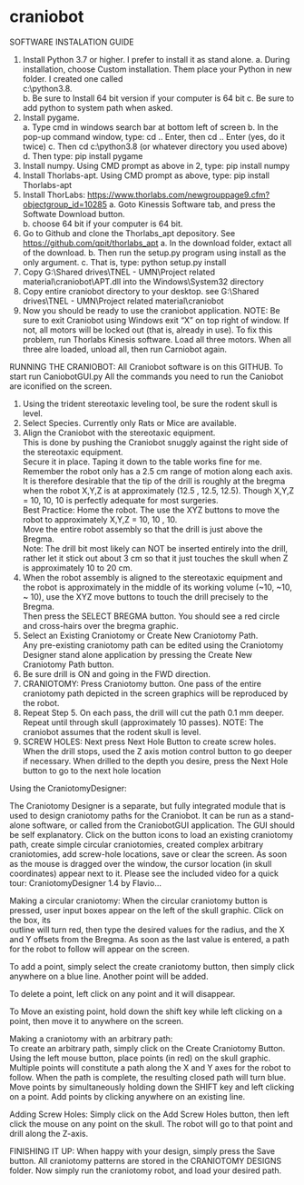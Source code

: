 # craniobot
SOFTWARE INSTALATION GUIDE
1.	Install Python 3.7 or higher.   I prefer to install it as stand alone. 
    a.	During installation, choose Custom installation.  Them place your Python in  new folder.  I created one called      
        c:\python3.8.   
    b.	Be sure to Install 64 bit version if your computer is 64 bit
    c.	Be sure to add python to system path when asked.
2.	Install pygame.    
    a.	Type cmd in windows search bar at bottom left of screen 
    b.	In the pop-up command window, type: cd .. Enter, then cd .. Enter (yes, do it twice)
    c.	Then cd c:\python3.8 (or whatever directory you used above)
    d.	Then type:  pip install pygame
3.	Install numpy.      Using CMD prompt as above in 2,  type: pip install numpy
4.	Install Thorlabs-apt.      Using CMD prompt as above, type: pip install Thorlabs-apt
5.	Install ThorLabs:  https://www.thorlabs.com/newgrouppage9.cfm?objectgroup_id=10285
    a.	 Goto Kinessis Software tab, and press the Softwate Download button.  
    b.	choose 64 bit if your computer is 64 bit. 
6.	Go to Github and clone the Thorlabs_apt depository.   See https://github.com/qpit/thorlabs_apt
    a.	In the download folder, extact all of the download.
    b.	Then run the setup.py program using install as the only argument. 
    c.	That is, type: python setup.py install
7.	Copy G:\Shared drives\TNEL - UMN\Project related material\craniobot\APT.dll into the Windows\System32 directory
8.	Copy entire craniobot directory to your desktop.  see G:\Shared drives\TNEL - UMN\Project related material\craniobot
9.	Now you should be ready to use the craniobot application.
NOTE:  Be sure to exit Craniobot using Windows exit “X” on top right of window.  If not, all motors will be locked out (that is, already in use). To fix this problem, run Thorlabs Kinesis software.  Load all three motors.  When all three alre loaded, unload all, then run Carniobot again.

RUNNING THE CRANIOBOT:
All Craniobot software is on this GITHUB.
To start run CaniobotGUI.py
All the commands you need to run the Caniobot are iconified on the screen.
1.	Using the trident stereotaxic leveling tool, be sure the rodent skull is level.
2.	Select Species.  Currently only Rats or Mice are available.
3.	Align the Craniobot with the stereotaxic equipment.   
    This is done by pushing the Craniobot snuggly against the right side of the stereotaxic equipment.   
    Secure it in place.  Taping it down to the table works fine for me.
    Remember the robot only has a 2.5 cm range of motion along each axis.  
    It is therefore desirable that the tip of the drill is roughly at the bregma when the robot  X,Y,Z is at 
    approximately (12.5 ,  12.5, 12.5).  Though X,Y,Z = 10, 10, 10 is perfectly adequate for most surgeries.   
    Best Practice:  Home the robot.  The use the XYZ buttons to move the robot to approximately X,Y,Z = 10, 10 , 10.  
    Move the entire robot assembly so that the drill is just above the Bregma.   
    Note:  The drill bit most likely can NOT be inserted entirely into the drill, rather let it stick out about 3 cm so 
    that it just touches the skull when Z is approximately 10 to 20 cm.
4.	When the robot assembly is aligned to the stereotaxic equipment and the robot is approximately in the middle of its 
    working volume (~10, ~10, ~ 10), use the XYZ move buttons to touch the drill precisely to the Bregma.    
    Then press the SELECT BREGMA button.   You should see a red circle and cross-hairs over the bregma graphic.    
5.	Select an Existing Craniotomy or Create New Craniotomy Path.  
    Any pre-existing craniotomy path can be edited using the Craniotomy Designer stand alone application by pressing the 
    Create New Craniotomy Path button.
6.	Be sure drill is ON and  going in the FWD direction.
7.	CRANIOTOMY: Press Craniotomy button.   One pass of the entire craniotomy path depicted in the screen graphics will be 
    reproduced by the robot.   
8.	Repeat Step 5.  On each pass, the drill will cut the path 0.1 mm deeper.  
    Repeat until through skull (approximately 10 passes).    NOTE:  The craniobot assumes that the rodent skull is level.
9.	SCREW HOLES: Next press Next Hole Button to create screw holes. When the drill stops, used the Z axis motion control 
    button to go deeper if necessary.  When drilled to the depth you desire, press the Next Hole button to go to the next 
    hole location
    
Using the CraniotomyDesigner:

The Craniotomy Designer is a separate, but fully integrated module that is used to design craniotomy paths for the Craniobot.    It can be run as a stand-alone software, or called from the CraniobotGUI application.  The GUI should be self explanatory.  Click on the button icons to load an existing craniotomy path, create simple circular craniotomies, created complex arbitrary craniotomies, add screw-hole locations, save or clear the screen.  As soon as the mouse is dragged over the window, the cursor location (in skull coordinates) appear next to it.  Please see the included video for a quick tour:  CraniotomyDesigner 1.4 by Flavio...

Making a circular craniotomy: 
    When the circular craniotomy button is pressed, user input boxes appear on the left of the skull graphic.  Click on the box, its  
    outline will turn red, then type the desired values for the radius, and the X and Y offsets from the Bregma.  As soon as the last 
    value is entered, a path for the robot to follow will appear on the screen.   

To add a point, simply select the create craniotomy button, then simply click anywhere on a blue line.  Another point will be added. 

To delete a point, left click on any point and it will disappear.   

To Move an existing point, hold down the shift key while left clicking on a point, then move it to anywhere on the screen.  

Making a craniotomy with an arbitrary path:  
    To create an arbitrary path, simply click on the Create Craniotomy Button.  Using the left mouse button, place points (in red) on
    the skull graphic.  Multiple points will constitute a path along the X and Y axes for the robot to follow.  When the path is
    complete, the resulting closed path will turn blue.  Move points by simultaneously holding down the SHIFT key and left clicking on 
    a point.  Add points by clicking anywhere on an existing line. 

Adding Screw Holes:  Simply click on the Add Screw Holes button, then left click the mouse on any point on the skull.  The robot will 
    go to that point and drill along the Z-axis.  
    
FINISHING IT UP:  When happy with your design, simply press the Save button.  All craniotomy patterns are stored in the 
    CRANIOTOMY DESIGNS folder.  Now simply run the craniotomy robot, and load your desired path.

